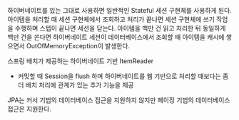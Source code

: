 하이버네이트를 있는 그대로 사용하면 일반적인 Stateful 세션 구현체를 사용하게 된다.
아이템을 처리할 때 세션 구현체에서 조회하고 처리가 끝나면 세션 구현체에 쓰기 작업을 수행하며 스텝이 끝나면 세션을 닫는다.
아이템을 백만 건 읽고 처리한 뒤 동일하게 백만 건을 쓴다면 하이버네이트 세션이 데이터베이스에서 조회할 때 아이템을 캐시에 쌓으면서 OutOfMemoryException이 발생한다.

스프링 배치가 제공하는 하이버네이트 기반 ItemReader
- 커밋할 때 Session을 flush 하며 하이버네이트를 웹 기반으로 처리할 때보다는 좀 더 배치 처리에 관계가 있는 추가 기능을 제공

JPA는 커서 기법의 데이터베이스 접근을 지원하지 않지만 페이징 기법의 데이터베이스 접근은 지원한다. 

